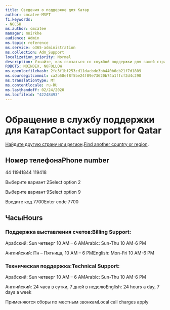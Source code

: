 ```yaml
---
title: Сведения о поддержке для Катар
author: cmcatee-MSFT
f1.keywords:
- NOCSH
ms.author: cmcatee
manager: mnirkhe
audience: Admin
ms.topic: reference
ms.service: o365-administration
ms.collection: Adm_Support
localization_priority: Normal
description: Узнайте, как связаться со службой поддержки для вашей страны или региона.
ROBOTS: NOINDEX, NOFOLLOW
ms.openlocfilehash: 2fe3f1bf253cd11dacbde3bb440b6cb21f7d1809
ms.sourcegitcommit: ca2b58ef8f5be24f09e73620b74a1ffcf2d4c290
ms.translationtype: MT
ms.contentlocale: ru-RU
ms.lasthandoff: 02/24/2020
ms.locfileid: "42248493"
---
```

# <a name="contact-support-for-qatar"></a><span data-ttu-id="190a5-103">Обращение в службу поддержки для Катар</span><span class="sxs-lookup"><span data-stu-id="190a5-103">Contact support for Qatar</span></span>

<span data-ttu-id="190a5-104">[Найдите другую страну или регион](../contact-support-for-business-products.md).</span><span class="sxs-lookup"><span data-stu-id="190a5-104">[Find another country or region](../contact-support-for-business-products.md).</span></span>

## <a name="phone-number"></a><span data-ttu-id="190a5-105">Номер телефона</span><span class="sxs-lookup"><span data-stu-id="190a5-105">Phone number</span></span>
<span data-ttu-id="190a5-106">44 119418</span><span class="sxs-lookup"><span data-stu-id="190a5-106">44 119418</span></span>

<span data-ttu-id="190a5-107">Выберите вариант 2</span><span class="sxs-lookup"><span data-stu-id="190a5-107">Select option 2</span></span>

<span data-ttu-id="190a5-108">Выберите вариант 9</span><span class="sxs-lookup"><span data-stu-id="190a5-108">Select option 9</span></span>

<span data-ttu-id="190a5-109">Введите код 7700</span><span class="sxs-lookup"><span data-stu-id="190a5-109">Enter code 7700</span></span>

## <a name="hours"></a><span data-ttu-id="190a5-110">Часы</span><span class="sxs-lookup"><span data-stu-id="190a5-110">Hours</span></span>
### <a name="billing-support"></a><span data-ttu-id="190a5-111">Поддержка выставления счетов:</span><span class="sxs-lookup"><span data-stu-id="190a5-111">Billing Support:</span></span>

<span data-ttu-id="190a5-112">Арабский: Sun четверг 10 AM – 6 AM</span><span class="sxs-lookup"><span data-stu-id="190a5-112">Arabic: Sun-Thu 10 AM-6 PM</span></span>

<span data-ttu-id="190a5-113">Английский: Пн – Пятница, 10 AM – 6 PM</span><span class="sxs-lookup"><span data-stu-id="190a5-113">English: Mon-Fri 10 AM-6 PM</span></span>

### <a name="technical-support"></a><span data-ttu-id="190a5-114">Техническая поддержка:</span><span class="sxs-lookup"><span data-stu-id="190a5-114">Technical Support:</span></span>

<span data-ttu-id="190a5-115">Арабский: Sun четверг 10 AM – 6 AM</span><span class="sxs-lookup"><span data-stu-id="190a5-115">Arabic: Sun-Thu 10 AM-6 PM</span></span>

<span data-ttu-id="190a5-116">Английский: 24 часа в сутки, 7 дней в неделю</span><span class="sxs-lookup"><span data-stu-id="190a5-116">English: 24 hours a day, 7 days a week</span></span>

<span data-ttu-id="190a5-117">Применяются сборы по местным звонкам</span><span class="sxs-lookup"><span data-stu-id="190a5-117">Local call charges apply</span></span>